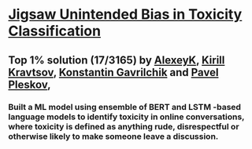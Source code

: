 # [Jigsaw Unintended Bias in Toxicity Classification](https://www.kaggle.com/c/jigsaw-unintended-bias-in-toxicity-classification)

## Top 1% solution (17/3165) by [AlexeyK](https://www.kaggle.com/akuritsyn), [Kirill Kravtsov](https://www.kaggle.com/altkirill), [Konstantin Gavrilchik](https://www.kaggle.com/dempton) and [Pavel Pleskov](https://www.kaggle.com/ppleskov), 

### Built a ML model using ensemble of BERT and LSTM -based language models to identify toxicity in online conversations, where toxicity is defined as anything rude, disrespectful or otherwise likely to make someone leave a discussion.

